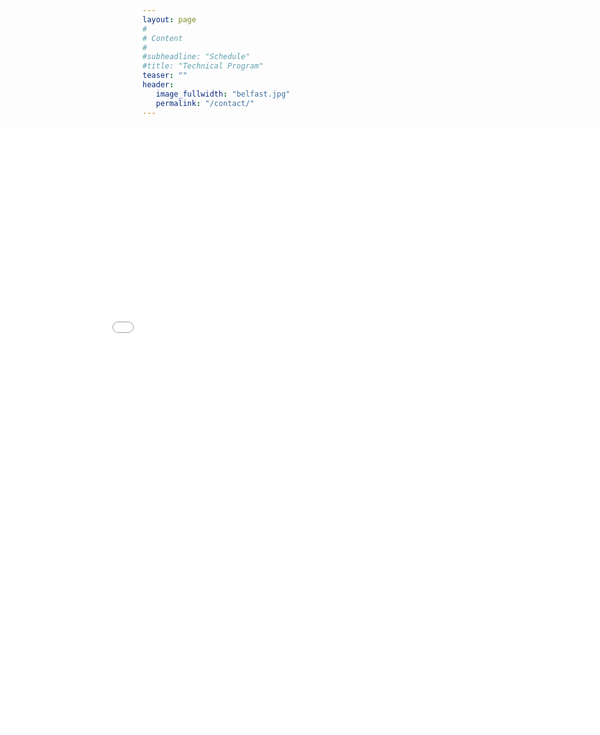 ```yaml
---
layout: page
#
# Content
#
#subheadline: "Schedule"
#title: "Technical Program"
teaser: ""
header:
   image_fullwidth: "belfast.jpg"
   permalink: "/contact/"
---
```


<!--
The program is available at the following link:

[Technical program](https://ssl.linklings.net/conferences/ieeecluster/ieeecluster2018_program/views/at_a_glance.html)
-->

<!--
<script type="text/javascript">
/* free code from dyn-web.com */

function getDocHeight(doc) {
    doc = doc || document;
    // from http://stackoverflow.com/questions/1145850/get-height-of-entire-document-with-javascript
    var body = doc.body, html = doc.documentElement;
    var height = Math.max( body.scrollHeight, body.offsetHeight, html.clientHeight, html.scrollHeight, html.offsetHeight );
    //var height = Math.max( body.scrollHeight, body.offsetHeight );
    return height;
}

function setIframeHeight(id) {
    var ifrm = document.getElementById(id);
    var doc = ifrm.contentDocument? ifrm.contentDocument: ifrm.contentWindow.document;
    ifrm.style.visibility = 'hidden';
    ifrm.style.height = "0px"; // reset to minimal height in case going from longer to shorter doc
    //ifrm.style.height='auto';
    ifrm.style.height = getDocHeight( doc ) + "px";
    //var newHeight = $( 'html', ifrm.contentDocument).height();
    //var newHeight = ifrm.contents().height();
    //ifrm.style.height = newHeight + "px";
    ifrm.style.visibility = 'visible';
    console.log('RESIZE ' + ifrm.style.height);
}

 var iframe = document.createElement("iframe");
 iframe.setAttribute('id', "ifrm1");
 iframe.setAttribute('src', 'at_a_glance.html'); // change the URL
 iframe.setAttribute('width', '100%');
 iframe.setAttribute('height', '0');
 iframe.setAttribute('frameBorder', '0');
 iframe.setAttribute('scrolling', 'no');
 iframe.setAttribute('onload' ,"setIframeHeight(this.id)");
 document.body.appendChild(iframe);
</script>
-->
<embed src="at_a_glance.html" style="width: 100vw; height: 100vw; position: relative; left: 50%; right: 50%; margin-left: -50vw; margin-right: -50vw;">

